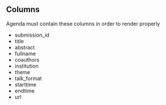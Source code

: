 ## Columns

Agenda must contain these columns in order to render properly

- submission_id
- title
- abstract
- fullname
- coauthors
- institution
- theme
- talk_format
- starttime
- endtime
- url
